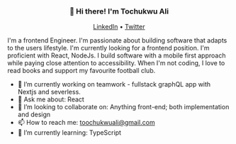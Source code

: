 <h3 align="center">👋 Hi there! I'm Tochukwu Ali</h3>
<p align="center">
  <a href="https://www.linkedin.com/in/tochukwuali">LinkedIn</a> •
  <a href="https://twitter.com/tochukwuali3">Twitter</a>
</p> 

I'm a frontend Engineer. I'm passionate about building software that adapts to the users lifestyle. I'm currently looking for a frontend position. I'm proficient with React, NodeJs. I build software with a mobile first approach while paying close attention to accessibility. When I'm not coding, I love to read books and support my favourite football club.

- 🔭 I’m currently working on teamwork - fullstack graphQL app with Nextjs and severless. 
- 💬 Ask me about: React
- 🤔 I’m looking to collaborate on: Anything front-end; both implementation and design
- 📫 How to reach me: toochukwuali@gmail.com
- 🌱 I’m currently learning: TypeScript

<!--
**tochukwuali/tochukwuali** is a ✨ _special_ ✨ repository because its `README.md` (this file) appears on your GitHub profile.

Here are some ideas to get you started:


- 🌱 I’m currently learning ...
- 👯 I’m looking to collaborate on ...
- 🤔 I’m looking for help with ...
- 💬 Ask me about ...
- 📫 How to reach me:
- 😄 Pronouns: ...
- ⚡ Fun fact: ...
-->
